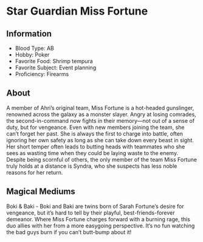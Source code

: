 # Star Guardian Miss Fortune

## Information
- Blood Type: AB
- Hobby: Poker
- Favorite Food: Shrimp tempura
- Favorite Subject: Event planning
- Proficiency: Firearms

## About
A member of Ahri’s original team, Miss Fortune is a hot-headed gunslinger, 
renowned across the galaxy as a monster slayer. Angry at losing comrades, the 
second-in-command now fights in their memory—not out of a sense of duty, but 
for vengeance. Even with new members joining the team, she can’t forget her 
past. She is always the first to charge into battle, often ignoring her own 
safety as long as she can take down every beast in sight. Her short temper 
often leads to butting heads with teammates who she sees as wasting time when 
they could be laying waste to the enemy. Despite being scornful of others, the 
only member of the team Miss Fortune truly holds at a distance is Syndra, who 
she suspects has less noble reasons for her return.

## Magical Mediums
Boki & Baki - Boki and Baki are twins born of Sarah Fortune’s desire for 
vengeance, but it’s hard to tell by their playful, best-friends-forever 
demeanor. Where Miss Fortune charges forward with a burning rage, this duo 
allies with her from a more easygoing perspective. It’s no fun watching the bad 
guys burn if you can’t butt-bump about it!